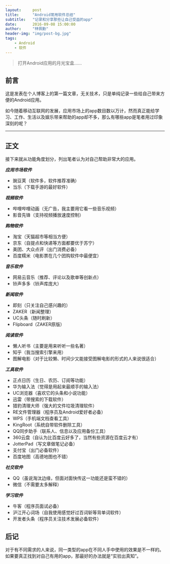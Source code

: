 ```yaml
---
layout:     post
title:      "Android常用软件总结"
subtitle:   "记录和分享那些让自己受益的app"
date:       2016-09-08 15:00:00
author:     "林佩勤"
header-img: "img/post-bg.jpg"
tags:
    - Android
    - 软件
---
```


> 打开Android应用的月光宝盒……


## 前言

这是发表在个人博客上的第一篇文章，无关技术，只是单纯记录一些给自己带来方便的Android应用。

如今随着移动互联网的发展，应用市场上的app数目数以万计，然而真正能给学习、工作、生活以及娱乐带来帮助的app却不多，那么有哪些app是笔者用过印象深刻的呢？

---

## 正文

接下来就从功能角度划分，列出笔者认为对自己帮助非常大的应用。

***应用市场软件***

- 豌豆荚（软件多，软件推荐准确）
- 当乐（下载手游的最好软件）

***视频软件***

- 哔哩哔哩动画（无广告，我主要用它看一些音乐视频）
- 影音先锋（支持视频播放速度控制）

***购物软件***

- 淘宝（天猫超市等相当方便）
- 京东（自提点和快递等方面都要优于苏宁）
- 美团、大众点评（出门消费必备）
- 百度糯米（电影票在几个团购软件中最便宜）

***音乐软件***

- 网易云音乐（推荐、评论以及歌单等创新点）
- 铃声多多（铃声库庞大）

***新闻软件***

- 即刻（只关注自己感兴趣的）
- ZAKER（新闻整理）
- UC头条（随时刷新）
- Flipboard（ZAKER原版）

***阅读软件***

- 懒人听书（主要是用来听听一些名著）
- 知乎（我当搜索引擎来用）
- 图解电影（对于比较懒、时间少又能接受图解电影的形式的人来说很适合）

***工具软件***

- 正点日历（生日、农历、订阅等功能）
- 华为输入法（觉得是用起来最顺手的输入法）
- UC浏览器（喜欢它的头条和小说功能）
- 迅雷（带搜索的下载软件）
- 猎豹清理大师（强大的文件垃圾清理软件）
- RE文件管理器（程序员及Android爱好者必备）
- WPS（手机端文档查看工具）
- KingRoot（系统自带软件删除工具）
- QQ同步助手（联系人、信息以及应用备份工具）
- 360云盘（自认为比百度云好多了，当然有些资源在百度云才有）
- JotterPad（写文章做笔记必备）
- 支付宝（出门必备软件）
- 百度地图（高德地图也不错）

***社交软件***

- QQ（虽说淘汰边缘，但面对面快传这一功能还是蛮不错的）
- 微信（不需要太多解释）

***学习软件***

- 牛客（程序员面试必备）
- 沪江开心词场（自我使用感觉好过百词斩等背单词软件）
- 开发者头条（程序员关注技术发展必备软件）

## 后记

对于有不同需求的人来说，同一类型的app在不同人手中使用的效果是不一样的。如果要真正找到对自己有用的app，那最好的办法就是“实验出真知”。